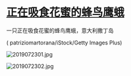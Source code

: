 # [正在吸食花蜜的蜂鸟鹰蛾](https://github.com/jaaleng/gitblog/issues/29)

一只正在吸食花蜜的蜂鸟鹰蛾，意大利撒丁岛 

( patriziomartorana/iStock/Getty Images Plus)

![2019072301.jpg](https://i.loli.net/2019/07/23/5d370bbaeb2a515840.jpg)

![2019072302.jpg](https://i.loli.net/2019/07/23/5d370bbbca6f434268.jpg)
